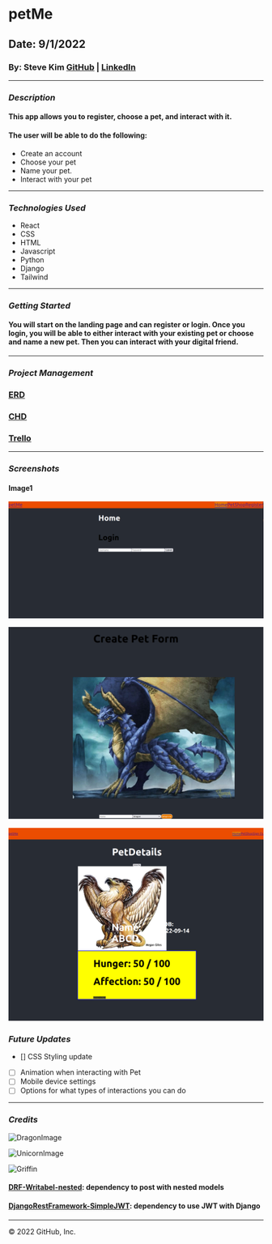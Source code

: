 # petMe

## Date: 9/1/2022

### By: Steve Kim [GitHub](https://github.com/Skim1571) | [LinkedIn](https://www.linkedin.com/in/skim1571/)

---

### **_Description_**

#### This app allows you to register, choose a pet, and interact with it.

#### The user will be able to do the following: 

- Create an account
- Choose your pet 
- Name your pet.
- Interact with your pet  

---

### **_Technologies Used_**

- React
- CSS
- HTML
- Javascript
- Python
- Django
- Tailwind
---

### **_Getting Started_**

#### You will start on the landing page and can register or login. Once you login, you will be able to either interact with your existing pet or choose and name a new pet. Then you can interact with your digital friend.

---
### **_Project Management_**

### [ERD](https://drive.google.com/file/d/1VIFOTEsFUha3lEeOdRlnfHmZtbcW05kx/view?usp=sharing)

### [CHD](https://drive.google.com/file/d/1FYWQ0_bRk0CIqAIGUp0fZjA3RmStugF4/view?usp=sharing)

### [Trello](https://trello.com/b/IPlI46ft/petme)

---

### **_Screenshots_**



#### Image1
![Login Page](./src/Images/Loginpage.png)

![Create Page](./src/Images/Createpage.png)

![Pet Page](./src/Images/PetDetails.png)


### **_Future Updates_**

- [] CSS Styling update
- [ ] Animation when interacting with Pet
- [ ] Mobile device settings
- [ ] Options for what types of interactions you can do

---

### **_Credits_**

![DragonImage](http://images4.fanpop.com/image/photos/21700000/Dragon-dragons-21750357-1024-768.jpg)

![UnicornImage](https://4.bp.blogspot.com/-LSt2KilH40M/Wn8H8WYqFRI/AAAAAAAPP9Y/Xz0lwn7kZlIDRzqRTU-lbfLr7L_fIcHVwCKgBGAs/s1600/unicorn1.jpg)

![Griffin](http://fantasystuff.weebly.com/uploads/1/3/3/7/13374715/9049633_orig.jpg)

#### [DRF-Writabel-nested](https://github.com/beda-software/drf-writable-nested): dependency to post with nested models

#### [DjangoRestFramework-SimpleJWT](https://github.com/jazzband/djangorestframework-simplejwt): dependency to use JWT with Django

---
© 2022 GitHub, Inc.